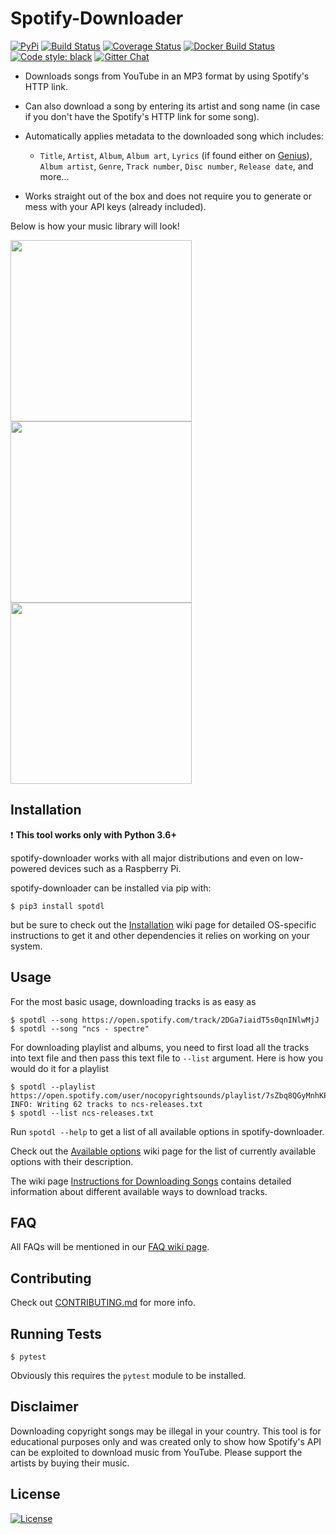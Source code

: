 # Spotify-Downloader

[![PyPi](https://img.shields.io/pypi/v/spotdl.svg)](https://pypi.org/project/spotdl)
[![Build Status](https://travis-ci.org/ritiek/spotify-downloader.svg?branch=master)](https://travis-ci.org/ritiek/spotify-downloader)
[![Coverage Status](https://codecov.io/gh/ritiek/spotify-downloader/branch/master/graph/badge.svg)](https://codecov.io/gh/ritiek/spotify-downloader)
[![Docker Build Status](https://img.shields.io/docker/build/ritiek/spotify-downloader.svg)](https://hub.docker.com/r/ritiek/spotify-downloader)
[![Code style: black](https://img.shields.io/badge/code%20style-black-000000.svg)](https://github.com/ambv/black)
[![Gitter Chat](https://badges.gitter.im/ritiek/spotify-downloader/Lobby.svg)](https://gitter.im/spotify-downloader/Lobby?utm_source=badge&utm_medium=badge&utm_campaign=pr-badge&utm_content=badge)

- Downloads songs from YouTube in an MP3 format by using Spotify's HTTP link.
- Can also download a song by entering its artist and song name (in case if you don't have the Spotify's HTTP link for some song).
- Automatically applies metadata to the downloaded song which includes:

  - `Title`, `Artist`, `Album`, `Album art`, `Lyrics` (if found either on [Genius](https://genius.com/)), `Album artist`, `Genre`, `Track number`, `Disc number`, `Release date`, and more...

- Works straight out of the box and does not require you to generate or mess with your API keys (already included).

Below is how your music library will look!

<img src="http://i.imgur.com/Gpch7JI.png" width="290"><img src="http://i.imgur.com/5vhk3HY.png" width="290"><img src="http://i.imgur.com/RDTCCST.png" width="290">

## Installation

❗️ **This tool works only with Python 3.6+**

spotify-downloader works with all major distributions and even on low-powered devices such as a Raspberry Pi.

spotify-downloader can be installed via pip with:
```console
$ pip3 install spotdl
```

but be sure to check out the [Installation](https://github.com/ritiek/spotify-downloader/wiki/Installation) wiki
page for detailed OS-specific instructions to get it and other dependencies it relies on working on your system.

## Usage

For the most basic usage, downloading tracks is as easy as

```console
$ spotdl --song https://open.spotify.com/track/2DGa7iaidT5s0qnINlwMjJ
$ spotdl --song "ncs - spectre"
```

For downloading playlist and albums, you need to first load all the tracks into text file and then pass
this text file to `--list` argument. Here is how you would do it for a playlist

```console
$ spotdl --playlist https://open.spotify.com/user/nocopyrightsounds/playlist/7sZbq8QGyMnhKPcLJvCUFD
INFO: Writing 62 tracks to ncs-releases.txt
$ spotdl --list ncs-releases.txt
```

Run `spotdl --help` to get a list of all available options in spotify-downloader.

Check out the [Available options](https://github.com/ritiek/spotify-downloader/wiki/Available-options)
wiki page for the list of currently available options with their description.

The wiki page [Instructions for Downloading Songs](https://github.com/ritiek/spotify-downloader/wiki/Instructions-for-Downloading-Songs)
contains detailed information about different available ways to download tracks.

## FAQ

All FAQs will be mentioned in our [FAQ wiki page](https://github.com/ritiek/spotify-downloader/wiki/FAQ).

## Contributing

Check out [CONTRIBUTING.md](CONTRIBUTING.md) for more info.

## Running Tests

```console
$ pytest
```

Obviously this requires the `pytest` module to be installed.

## Disclaimer

Downloading copyright songs may be illegal in your country.
This tool is for educational purposes only and was created only to show
how Spotify's API can be exploited to download music from YouTube.
Please support the artists by buying their music.

## License

[![License](https://img.shields.io/github/license/ritiek/spotify-downloader.svg)](https://github.com/ritiek/spotify-downloader/blob/master/LICENSE)
